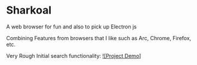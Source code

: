 # Sharkoal

A web browser for fun and also to pick up Electron js

Combining Features from browsers that I like such as Arc, Chrome, Firefox, etc.

Very Rough Initial search functionality:
[![Project Demo]](./recording_rough.mp4)
